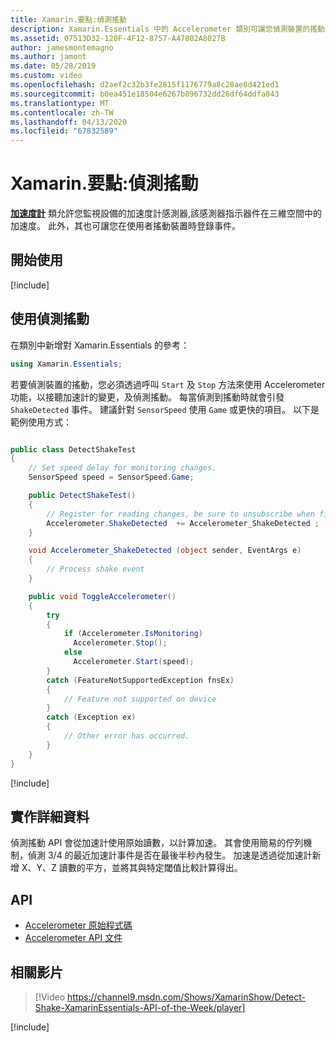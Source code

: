 ```yaml
---
title: Xamarin.要點:偵測搖動
description: Xamarin.Essentials 中的 Accelerometer 類別可讓您偵測裝置的搖動。
ms.assetid: 07513D32-120F-4F12-8757-A47802A8027B
author: jamesmontemagno
ms.author: jamont
ms.date: 05/28/2019
ms.custom: video
ms.openlocfilehash: d2aef2c32b3fe2815f1176779a8c28ae8d421ed1
ms.sourcegitcommit: b0ea451e18504e6267b896732dd26df64ddfa843
ms.translationtype: MT
ms.contentlocale: zh-TW
ms.lasthandoff: 04/13/2020
ms.locfileid: "67832589"
---
```

# <a name="xamarinessentials-detect-shake"></a>Xamarin.要點:偵測搖動

**[加速度計](accelerometer.md)** 類允許您監視設備的加速度計感測器,該感測器指示器件在三維空間中的加速度。 此外，其也可讓您在使用者搖動裝置時登錄事件。

## <a name="get-started"></a>開始使用

[!include[](~/essentials/includes/get-started.md)]

## <a name="using-detect-shake"></a>使用偵測搖動

在類別中新增對 Xamarin.Essentials 的參考：

```csharp
using Xamarin.Essentials;
```

若要偵測裝置的搖動，您必須透過呼叫 `Start` 及 `Stop` 方法來使用 Accelerometer 功能，以接聽加速計的變更，及偵測搖動。 每當偵測到搖動時就會引發 `ShakeDetected` 事件。 建議針對 `SensorSpeed` 使用 `Game` 或更快的項目。 以下是範例使用方式：

```csharp

public class DetectShakeTest
{
    // Set speed delay for monitoring changes.
    SensorSpeed speed = SensorSpeed.Game;

    public DetectShakeTest()
    {
        // Register for reading changes, be sure to unsubscribe when finished
        Accelerometer.ShakeDetected  += Accelerometer_ShakeDetected ;
    }

    void Accelerometer_ShakeDetected (object sender, EventArgs e)
    {
        // Process shake event
    }

    public void ToggleAccelerometer()
    {
        try
        {
            if (Accelerometer.IsMonitoring)
              Accelerometer.Stop();
            else
              Accelerometer.Start(speed);
        }
        catch (FeatureNotSupportedException fnsEx)
        {
            // Feature not supported on device
        }
        catch (Exception ex)
        {
            // Other error has occurred.
        }
    }
}
```

[!include[](~/essentials/includes/sensor-speed.md)]

## <a name="implementation-details"></a>實作詳細資料

偵測搖動 API 會從加速計使用原始讀數，以計算加速。 其會使用簡易的佇列機制，偵測 3/4 的最近加速計事件是否在最後半秒內發生。 加速是透過從加速計新增 X、Y、Z 讀數的平方，並將其與特定閾值比較計算得出。

## <a name="api"></a>API

- [Accelerometer 原始程式碼](https://github.com/xamarin/Essentials/tree/master/Xamarin.Essentials/Accelerometer)
- [Accelerometer API 文件](xref:Xamarin.Essentials.Accelerometer)

## <a name="related-video"></a>相關影片

> [!Video https://channel9.msdn.com/Shows/XamarinShow/Detect-Shake-XamarinEssentials-API-of-the-Week/player]

[!include[](~/essentials/includes/xamarin-show-essentials.md)]
